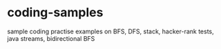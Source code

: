 # coding-samples
sample coding practise examples on BFS, DFS, stack, hacker-rank tests, java streams, bidirectional BFS
